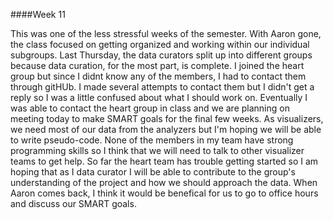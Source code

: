 ####Week 11

This was one of the less stressful weeks of the semester. With Aaron gone, the class focused on getting organized and working within our individual subgroups. Last Thursday, the data curators split up into different groups because data curation, for the most part, is complete. I joined the heart group but since I didnt know any of the members, I had to contact them through gitHUb. I made several attempts to contact them but I didn't get a reply so I was a little confused about what I should work on. Eventually I was able to contact the heart group in class and we are planning on meeting today to make SMART goals for the final few weeks. As visualizers, we need most of our data from the analyzers but I'm hoping we will be able to write pseudo-code. None of the members in my team have strong programming skills so I think that we will need to talk to other visualizer teams to get help. So far the heart team has trouble getting started so I am hoping that as I data curator I will be able to contribute to the group's understanding of the project and how we should approach the data. When Aaron comes back, I think it would be benefical for us to go to office hours and discuss our SMART goals. 
